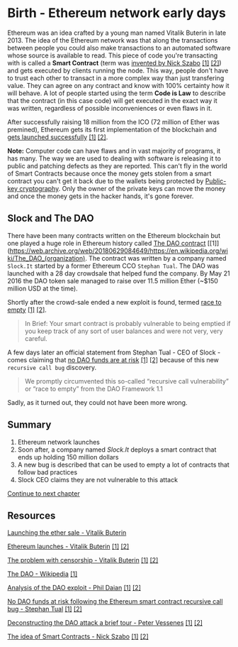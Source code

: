 # Birth - Ethereum network early days

Ethereum was an idea crafted by a young man named Vitalik Buterin in late 2013. The idea of the Ethereum network was that along the
transactions between people you could also make transactions to an automated software whose source is available to read. This piece of code
you're transacting with is called a **Smart Contract** (term was [invented by Nick Szabo](https://nakamotoinstitute.org/the-idea-of-smart-contracts/) [[1]](http://archive.is/voVlL) [[2]](https://web.archive.org/web/20180808133426/https://nakamotoinstitute.org/the-idea-of-smart-contracts/))
and gets executed by clients running the node.
This way, people don't have to trust each other to transact in a more complex way than just transfering value.
They can agree on any contract and know with 100% certainty how it will behave. A lot of people started
using the term **Code is Law** to describe that the contract (in this case code) will get executed in the exact way it was written,
regardless of possible inconveniences or even flaws in it.

After successfully raising 18 million from the ICO (72 million of Ether was premined), Ethereum gets its first implementation of the blockchain and
[gets launched successfully](https://blog.ethereum.org/2015/07/30/ethereum-launches/) [[1]](https://web.archive.org/web/20181202012716/https://blog.ethereum.org/2015/07/30/ethereum-launches/) [[2]](http://archive.is/OQbuY).


**Note:** Computer code can have flaws and in vast majority of programs, it has many. The way we are used to dealing with software is releasing
it to public and patching defects as they are reported. This can't fly in the world of Smart Contracts because once the money gets stolen from a
smart contract you can't get it back due to the wallets being protected by
[Public-key cryptography](https://en.wikipedia.org/wiki/Public-key_cryptography). Only the owner of the private keys can move the money and once
the money gets in the hacker hands, it's gone forever.


## Slock and The DAO

There have been many contracts written on the Ethereum blockchain but one played a huge role in Ethereum history called
[The DAO contract](https://en.wikipedia.org/wiki/The_DAO_(organization)) [[1]](https://web.archive.org/web/20180629084649/https://en.wikipedia.org/wiki/The_DAO_(organization).
The contract was written by a company named `Slock.It` started by a former Ethereum CCO `Stephan Tual`. The DAO was launched with a 28 day
crowdsale that helped fund the company. By May 21 2016 the DAO token sale managed to raise over 11.5 million Ether (~$150 million USD at the time).



Shortly after the crowd-sale ended a new exploit is found, termed [race to empty](https://vessenes.com/more-ethereum-attacks-race-to-empty-is-the-real-deal/) [[1]](https://web.archive.org/web/20181202194926/https://vessenes.com/more-ethereum-attacks-race-to-empty-is-the-real-deal/) [[2]](http://archive.is/Sz7cT).
> In Brief: Your smart contract is probably vulnerable to being emptied if you keep track of any sort of user balances and were not very, very careful.

A few days later an official statement from Stephan Tual - CEO of Slock - comes claiming that
[no DAO funds are at risk](https://blog.slock.it/no-dao-funds-at-risk-following-the-ethereum-smart-contract-recursive-call-bug-discovery-29f482d348b) [[1]](https://web.archive.org/web/20180823103440/https://blog.slock.it/no-dao-funds-at-risk-following-the-ethereum-smart-contract-recursive-call-bug-discovery-29f482d348b?gi=38eed1977174) [[2]](http://archive.is/fmYHI) because of this new `recursive call bug` discovery.

> We promptly circumvented this so-called “recursive call vulnerability” or “race to empty” from the DAO Framework 1.1 

Sadly, as it turned out, they could not have been more wrong.

## Summary

1. Ethereum network launches
2. Soon after, a company named *Slock.It* deploys a smart contract that ends up holding 150 million dollars
3. A new bug is described that can be used to empty a lot of contracts that follow bad practices
4. Slock CEO claims they are not vulnerable to this attack

[Continue to next chapter](struggle.md)


## Resources

[Launching the ether sale - Vitalik Buterin](https://blog.ethereum.org/2014/07/22/launching-the-ether-sale/)

[Ethereum launches - Vitalik Buterin](https://blog.ethereum.org/2015/07/30/ethereum-launches/) [[1]](https://web.archive.org/web/20181202012716/https://blog.ethereum.org/2015/07/30/ethereum-launches/) [[2]](http://archive.is/OQbuY)

[The problem with censorship - Vitalik Buterin](https://blog.ethereum.org/2015/06/06/the-problem-of-censorship/) [[1]](http://archive.is/cOqBY) [[2]](https://web.archive.org/web/20180329023550/https://blog.ethereum.org/2015/06/06/the-problem-of-censorship/)

[The DAO - Wikipedia](https://en.wikipedia.org/wiki/The_DAO_(organization)) [[1]](https://web.archive.org/web/20180629084649/https://en.wikipedia.org/wiki/The_DAO_(organization))

[Analysis of the DAO exploit - Phil Daian](http://hackingdistributed.com/2016/06/18/analysis-of-the-dao-exploit/) [[1]](http://archive.is/UkyDr) [[2]](https://web.archive.org/web/20181128191052/http://hackingdistributed.com/2016/06/18/analysis-of-the-dao-exploit/)

[No DAO funds at risk following the Ethereum smart contract recursive call bug - Stephan Tual](https://blog.slock.it/no-dao-funds-at-risk-following-the-ethereum-smart-contract-recursive-call-bug-discovery-29f482d348) [[1]](https://web.archive.org/web/20180823103440/https://blog.slock.it/no-dao-funds-at-risk-following-the-ethereum-smart-contract-recursive-call-bug-discovery-29f482d348b?gi=38eed1977174) [[2]](http://archive.is/fmYHI)

[Deconstructing the DAO attack a brief tour - Peter Vessenes](https://vessenes.com/deconstructing-thedao-attack-a-brief-code-tour/) [[1]](https://web.archive.org/web/20181202194926/https://vessenes.com/more-ethereum-attacks-race-to-empty-is-the-real-deal/) [[2]](http://archive.is/Sz7cT)

[The idea of Smart Contracts - Nick Szabo](https://nakamotoinstitute.org/the-idea-of-smart-contracts/) [[1]](http://archive.is/voVlL) [[2]](https://web.archive.org/web/20180808133426/https://nakamotoinstitute.org/the-idea-of-smart-contracts/)
